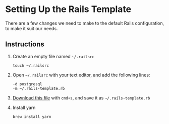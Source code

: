 # Setting Up the Rails Template

There are a few changes we need to make to the default Rails configuration, to make it suit our needs.

## Instructions

1. Create an empty file named `~/.railsrc`
    ```
    touch ~/.railsrc
    ```

1. Open `~/.railsrc` with your text editor, and add the following lines:
    ```
    -d postgresql
    -m ~/.rails-template.rb
    ```

1. [Download this file](https://raw.githubusercontent.com/Ada-Developers-Academy/textbook-curriculum/master/08-rails/reference/.rails-template.rb) with `cmd+s`, and save it as `~/.rails-template.rb`

1. Install yarn 
    ```
    brew install yarn
    ```
